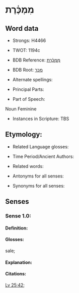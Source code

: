 # מִמְכֶּ֫רֶת

<!-- Status: S2="NeedsEdits" -->
<!-- Lexica used for edits:   -->

## Word data

* Strongs: H4466

* TWOT: 1194c

* BDB Reference: [מִמְכֶּ֫רֶת](rc://en/bdb/dict/m.by.ag)

* BDB Root: [מכר](rc://en/bdb/dict/m.by.aa)

* Alternate spellings:

* Principal Parts:

* Part of Speech:

Noun Feminine

* Instances in Scripture: TBS

## Etymology:

* Related Language glosses:

* Time Period/Ancient Authors:

* Related words:

* Antonyms for all senses:

* Synonyms for all senses:

## Senses

### Sense 1.0:

#### Definition:

#### Glosses:

sale; 

#### Explanation:

#### Citations:

[Lv 25:42](rc://he/uhb/book/lev/25/42); 

